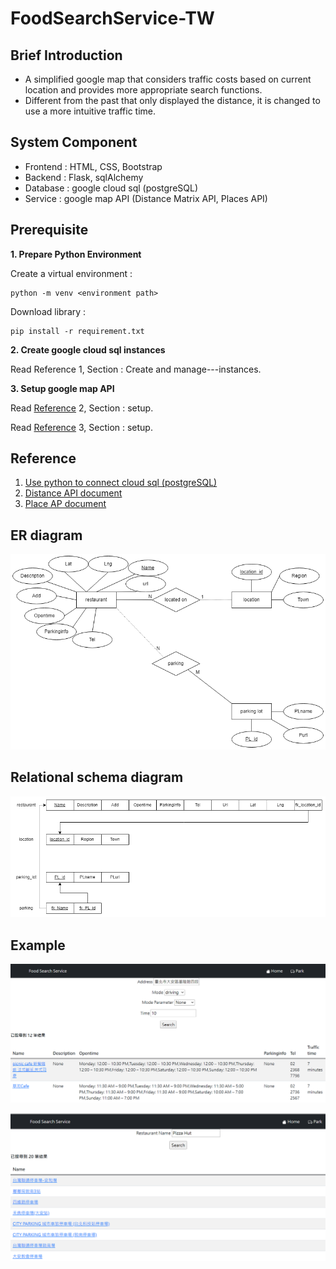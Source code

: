 # FoodSearchService-TW

## Brief Introduction
- A simplified google map that considers traffic costs based on current location and provides more appropriate search functions.
- Different from the past that only displayed the distance, it is changed to use a more intuitive traffic time.

## System Component
 - Frontend : HTML, CSS, Bootstrap
 - Backend : Flask, sqlAlchemy
 - Database : google cloud sql (postgreSQL)
 - Service : google map API (Distance Matrix API, Places API)

## Prerequisite
**1. Prepare Python Environment**

Create a virtual environment : 
    
    python -m venv <environment path>

Download library : 

    pip install -r requirement.txt

**2. Create google cloud sql instances**

Read Reference 1, Section : Create and manage---instances.

**3. Setup google map API**

Read [Reference](##Reference) 2, Section : setup.

Read [Reference](##Reference) 3, Section : setup.

## Reference
1. [Use python to connect cloud sql (postgreSQL)](https://cloud.google.com/sql/docs/postgres/connect-connectors?hl=zh-tw)
2. [Distance API document](https://developers.google.com/maps/documentation/distance-matrix)
3. [Place AP document](https://developers.google.com/maps/documentation/places/web-service)

## ER diagram
![ER](./img/ER-diagram.png)

## Relational schema diagram
![Relational](./img/RelationalSchema.png)


## Example
![show](./img/show.PNG)

![park](./img/park.PNG)